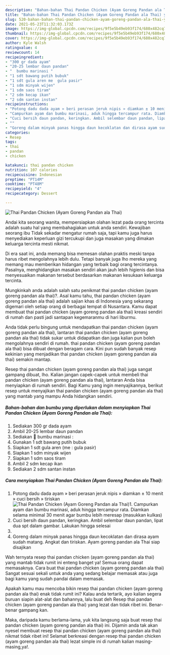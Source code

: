 ```yaml
---
description: "Bahan-bahan Thai Pandan Chicken (Ayam Goreng Pandan ala Thai) yang lezat Untuk Jualan"
title: "Bahan-bahan Thai Pandan Chicken (Ayam Goreng Pandan ala Thai) yang lezat Untuk Jualan"
slug: 520-bahan-bahan-thai-pandan-chicken-ayam-goreng-pandan-ala-thai-yang-lezat-untuk-jualan
date: 2021-05-23T11:32:03.173Z
image: https://img-global.cpcdn.com/recipes/9f5e5b49eb93f174/680x482cq70/thai-pandan-chicken-ayam-goreng-pandan-ala-thai-foto-resep-utama.jpg
thumbnail: https://img-global.cpcdn.com/recipes/9f5e5b49eb93f174/680x482cq70/thai-pandan-chicken-ayam-goreng-pandan-ala-thai-foto-resep-utama.jpg
cover: https://img-global.cpcdn.com/recipes/9f5e5b49eb93f174/680x482cq70/thai-pandan-chicken-ayam-goreng-pandan-ala-thai-foto-resep-utama.jpg
author: Kyle Walsh
ratingvalue: 4
reviewcount: 14
recipeingredient:
- "300 gr dada ayam"
- "20-25 lembar daun pandan"
- "  bumbu marinasi "
- "1 sdt bawang putih bubuk"
- "1 sdt gula aren me  gula pasir"
- "1 sdm minyak wijen"
- "1 sdm saos tiram"
- "2 sdm kecap ikan"
- "2 sdm santan instan"
recipeinstructions:
- "Potong dadu dada ayam » beri perasan jeruk nipis » diamkan ± 10 menit » cuci bersih » tiriskan"
- "Campurkan ayam dan bumbu marinasi, aduk hingga tercampur rata. Diamkan selama minimal 30 menit agar bumbu lebih meresap (masukkan kulkas)"
- "Cuci bersih daun pandan, keringkan. Ambil selembar daun pandan, lipat dua spt dalam gambar. Lakukan hingga selesai"
- ""
- "Goreng dalam minyak panas hingga daun kecoklatan dan dirasa ayam sudah matang. Angkat dan tiriskan. Ayam goreng pandan ala Thai siap disajikan"
categories:
- Resep
tags:
- thai
- pandan
- chicken

katakunci: thai pandan chicken 
nutrition: 107 calories
recipecuisine: Indonesian
preptime: "PT14M"
cooktime: "PT48M"
recipeyield: "4"
recipecategory: Dessert

---
```



![Thai Pandan Chicken (Ayam Goreng Pandan ala Thai)](https://img-global.cpcdn.com/recipes/9f5e5b49eb93f174/680x482cq70/thai-pandan-chicken-ayam-goreng-pandan-ala-thai-foto-resep-utama.jpg)

Andai kita seorang wanita, mempersiapkan olahan lezat pada orang tercinta adalah suatu hal yang membahagiakan untuk anda sendiri. Kewajiban seorang ibu Tidak sekadar mengatur rumah saja, tapi kamu juga harus menyediakan keperluan gizi tercukupi dan juga masakan yang dimakan keluarga tercinta mesti nikmat.

Di era  saat ini, anda memang bisa memesan olahan praktis meski tanpa harus ribet mengolahnya lebih dulu. Tetapi banyak juga lho mereka yang memang mau memberikan hidangan yang terbaik bagi orang tercintanya. Pasalnya, menghidangkan masakan sendiri akan jauh lebih higienis dan bisa menyesuaikan makanan tersebut berdasarkan makanan kesukaan keluarga tercinta. 



Mungkinkah anda adalah salah satu penikmat thai pandan chicken (ayam goreng pandan ala thai)?. Asal kamu tahu, thai pandan chicken (ayam goreng pandan ala thai) adalah sajian khas di Indonesia yang sekarang digemari oleh setiap orang di berbagai tempat di Nusantara. Kamu dapat membuat thai pandan chicken (ayam goreng pandan ala thai) kreasi sendiri di rumah dan pasti jadi santapan kegemaranmu di hari liburmu.

Anda tidak perlu bingung untuk mendapatkan thai pandan chicken (ayam goreng pandan ala thai), lantaran thai pandan chicken (ayam goreng pandan ala thai) tidak sukar untuk didapatkan dan juga kalian pun boleh mengolahnya sendiri di rumah. thai pandan chicken (ayam goreng pandan ala thai) bisa dibuat dengan beragam cara. Kini pun sudah banyak resep kekinian yang menjadikan thai pandan chicken (ayam goreng pandan ala thai) semakin mantap.

Resep thai pandan chicken (ayam goreng pandan ala thai) juga sangat gampang dibuat, lho. Kalian jangan capek-capek untuk membeli thai pandan chicken (ayam goreng pandan ala thai), lantaran Anda bisa menyiapkan di rumah sendiri. Bagi Kamu yang ingin menyajikannya, berikut resep untuk menyajikan thai pandan chicken (ayam goreng pandan ala thai) yang mantab yang mampu Anda hidangkan sendiri.

<!--inarticleads1-->

##### Bahan-bahan dan bumbu yang diperlukan dalam menyiapkan Thai Pandan Chicken (Ayam Goreng Pandan ala Thai):

1. Sediakan 300 gr dada ayam
1. Ambil 20-25 lembar daun pandan
1. Sediakan  🥥 bumbu marinasi :
1. Gunakan 1 sdt bawang putih bubuk
1. Siapkan 1 sdt gula aren (me : gula pasir)
1. Siapkan 1 sdm minyak wijen
1. Siapkan 1 sdm saos tiram
1. Ambil 2 sdm kecap ikan
1. Sediakan 2 sdm santan instan




<!--inarticleads2-->

##### Cara menyiapkan Thai Pandan Chicken (Ayam Goreng Pandan ala Thai):

1. Potong dadu dada ayam » beri perasan jeruk nipis » diamkan ± 10 menit » cuci bersih » tiriskan
<img src="https://img-global.cpcdn.com/steps/39b53fdaf4dd1fd1/160x128cq70/thai-pandan-chicken-ayam-goreng-pandan-ala-thai-langkah-memasak-1-foto.jpg" alt="Thai Pandan Chicken (Ayam Goreng Pandan ala Thai)">1. Campurkan ayam dan bumbu marinasi, aduk hingga tercampur rata. Diamkan selama minimal 30 menit agar bumbu lebih meresap (masukkan kulkas)
1. Cuci bersih daun pandan, keringkan. Ambil selembar daun pandan, lipat dua spt dalam gambar. Lakukan hingga selesai
1. 
1. Goreng dalam minyak panas hingga daun kecoklatan dan dirasa ayam sudah matang. Angkat dan tiriskan. Ayam goreng pandan ala Thai siap disajikan




Wah ternyata resep thai pandan chicken (ayam goreng pandan ala thai) yang mantab tidak rumit ini enteng banget ya! Semua orang dapat memasaknya. Cara buat thai pandan chicken (ayam goreng pandan ala thai) Sangat sesuai sekali untuk anda yang sedang belajar memasak atau juga bagi kamu yang sudah pandai dalam memasak.

Apakah kamu mau mencoba bikin resep thai pandan chicken (ayam goreng pandan ala thai) enak tidak rumit ini? Kalau anda tertarik, ayo kalian segera buruan siapin alat-alat dan bahannya, lalu buat deh Resep thai pandan chicken (ayam goreng pandan ala thai) yang lezat dan tidak ribet ini. Benar-benar gampang kan. 

Maka, daripada kamu berlama-lama, yuk kita langsung saja buat resep thai pandan chicken (ayam goreng pandan ala thai) ini. Dijamin anda tak akan nyesel membuat resep thai pandan chicken (ayam goreng pandan ala thai) nikmat tidak ribet ini! Selamat berkreasi dengan resep thai pandan chicken (ayam goreng pandan ala thai) lezat simple ini di rumah kalian masing-masing,ya!.

